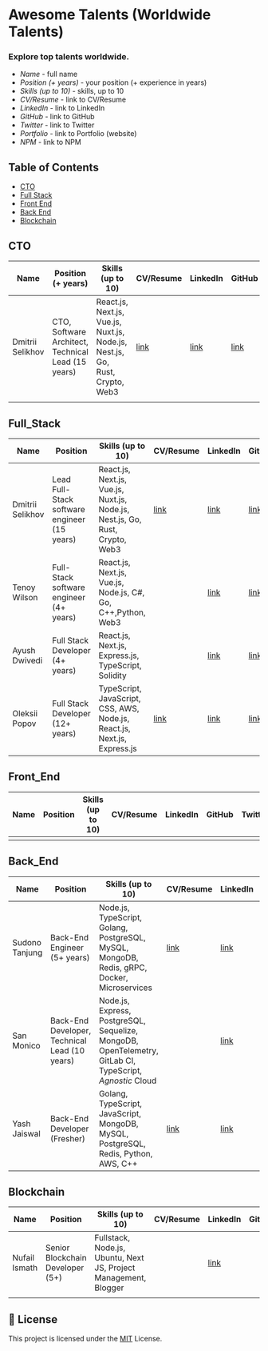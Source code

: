 # Awesome Talents (Worldwide Talents)

[//]: # "[![Awesome](https://cdn.rawgit.com/sindresorhus/awesome/d7305f38d29fed78fa85652e3a63e154dd8e8829/media/badge.svg)](https://github.com/sindresorhus/awesome)"

### Explore top talents worldwide.

- _Name_ - full name
- _Position (+ years)_ - your position (+ experience in years)
- _Skills (up to 10)_ - skills, up to 10
- _CV/Resume_ - link to CV/Resume
- _LinkedIn_ - link to LinkedIn
- _GitHub_ - link to GitHub
- _Twitter_ - link to Twitter
- _Portfolio_ - link to Portfolio (website)
- _NPM_ - link to NPM

## Table of Contents

- [CTO](#CTO)
- [Full Stack](#Full_Stack)
- [Front End](#Front_End)
- [Back End](#Back_End)
- [Blockchain](#Blockchain)

## CTO

| Name             | Position (+ years)                                 | Skills (up to 10)                                                           | CV/Resume                                   | LinkedIn                                     | GitHub                               | Twitter                         | Portfolio                                   | NPM                                 |
| ---------------- | -------------------------------------------------- | --------------------------------------------------------------------------- | ------------------------------------------- | -------------------------------------------- | ------------------------------------ | ------------------------------- | ------------------------------------------- | ----------------------------------- |
| Dmitrii Selikhov | CTO, Software Architect, Technical Lead (15 years) | React.js, Next.js, Vue.js, Nuxt.js, Node.js, Nest.js, Go, Rust, Crypto, Web3 | [link](https://dmitrii-selikhov.vercel.app) | [link](https://www.linkedin.com/in/dimetrix) | [link](https://github.com/idimetrix) | [link](https://x.com/idimetrix) | [link](https://dmitrii-selikhov.vercel.app) | [link](https://npmjs.com/~dimetrix) |
|                  |                                                    |                                                                             |                                             |                                              |                                      |                                 |                                             |                                     |

## Full_Stack

| Name             | Position                                     | Skills (up to 10)                                                            | CV/Resume                                   | LinkedIn                                                    | GitHub                                   | Twitter                         | Portfolio                                   | NPM                                 |
|------------------|----------------------------------------------|------------------------------------------------------------------------------|---------------------------------------------|-------------------------------------------------------------|------------------------------------------|---------------------------------|---------------------------------------------|-------------------------------------|
| Dmitrii Selikhov | Lead Full-Stack software engineer (15 years) | React.js, Next.js, Vue.js, Nuxt.js, Node.js, Nest.js, Go, Rust, Crypto, Web3 | [link](https://dmitrii-selikhov.vercel.app) | [link](https://www.linkedin.com/in/dimetrix)                | [link](https://github.com/idimetrix)     | [link](https://x.com/idimetrix) | [link](https://dmitrii-selikhov.vercel.app) | [link](https://npmjs.com/~dimetrix) |
| Tenoy Wilson     | Full-Stack software engineer (4+ years)      | React.js, Next.js, Vue.js, Node.js, C#, Go, C++,Python, Web3                 |                                             | [link](https://www.linkedin.com/in/tenoy-wilson-9a206894)   | [link](https://github.com/Tenoywil)      |                                 |                                             |                                     |
| Ayush Dwivedi    | Full Stack Developer (4+ years)              | React.js, Next.js, Express.js, TypeScript, Solidity                          |                                             | [link](https://www.linkedin.com/in/ayush-dwivedi-b8351b221) | [link](https://github.com/AmAyush18)     |                                 | [link](https://ayush-dwivedi.netlify.app)   |                                     |
| Oleksii Popov    | Full Stack Developer (12+ years)             | TypeScript, JavaScript, CSS, AWS, Node.js, React.js, Next.js, Express.js     | [link](https://oleksiipopov.com/resume/)    | [link](https://www.linkedin.com/in/oleksii-popov/)          | [link](https://github.com/AlexeyPopovUA) |                                 | [link](https://oleksiipopov.com/)           |                                     |

## Front_End

| Name | Position | Skills (up to 10) | CV/Resume | LinkedIn | GitHub | Twitter | Portfolio | NPM |
| ---- | -------- | ----------------- | --------- | -------- | ------ | ------- | --------- | --- |
|      |          |                   |           |          |        |         |           |     |

## Back_End

| Name           | Position                             | Skills (up to 10)                                                           | CV/Resume                                                                                  | LinkedIn                                                | GitHub                               | Twitter | Portfolio | NPM                                        |
|----------------|--------------------------------------|-----------------------------------------------------------------------------|--------------------------------------------------------------------------------------------|---------------------------------------------------------|--------------------------------------|---------|-----------|--------------------------------------------|
| Sudono Tanjung | Back-End Engineer (5+ years)         | Node.js, TypeScript, Golang, PostgreSQL, MySQL, MongoDB, Redis, gRPC, Docker, Microservices | [link](https://github.com/sudtanj/sudtanj/blob/main/Sudono_Tanjung_Resume.pdf)            | [link](https://www.linkedin.com/in/sudtanj/)       | [link](https://github.com/sudtanj)   |         |           | [link](https://www.npmjs.com/~sudtanj)     |
| San Monico | Back-End Developer, Technical Lead (10 years) | Node.js, Express, PostgreSQL, Sequelize, MongoDB, OpenTelemetry, GitLab CI, TypeScript, _Agnostic_ Cloud |    | [link](https://www.linkedin.com/in/sanmonico/) | [link](https://github.com/ReDemoNBR) |        |         |           |
| Yash Jaiswal | Back-End Developer (Fresher) | Golang, TypeScript, JavaScript, MongoDB, MySQL, PostgreSQL, Redis, Python, AWS, C++ | [link](https://drive.google.com/file/d/1aybkKNvj1A5CTIcyvVb5DwExDWzGk48J/view?usp=sharing) | [link](https://linkedin.com/in/bitorsic) | [link](https://github.com/bitorsic) | | | |

## Blockchain

| Name          | Position                         | Skills (up to 10)                                                | CV/Resume | LinkedIn                                               | GitHub | Twitter | Portfolio | NPM |
| ------------- | -------------------------------- | ---------------------------------------------------------------- | --------- | ------------------------------------------------------ | ------ | ------- | --------- | --- |
| Nufail Ismath | Senior Blockchain Developer (5+) | Fullstack, Node.js, Ubuntu, Next JS, Project Management, Blogger |           | [link](https://www.linkedin.com/in/nufail-i-61377b10b) |        |         |           |     |
|               |                                  |                                                                  |           |                                                        |        |         |           |     |

## 📝 License

This project is licensed under the [MIT](./LICENSE) License.
